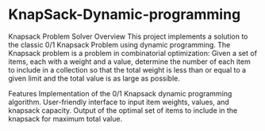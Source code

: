 # KnapSack-Dynamic-programming

Knapsack Problem Solver
Overview
This project implements a solution to the classic 0/1 Knapsack Problem using dynamic programming. The Knapsack problem is a problem in combinatorial optimization:
Given a set of items, each with a weight and a value, determine the number of each item to include in a collection so that the total weight is less than or equal to
a given limit and the total value is as large as possible.

Features
Implementation of the 0/1 Knapsack dynamic programming algorithm.
User-friendly interface to input item weights, values, and knapsack capacity.
Output of the optimal set of items to include in the knapsack for maximum total value.
